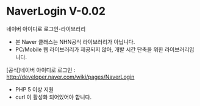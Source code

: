 NaverLogin V-0.02
==========

네이버 아이디로 로그인-라이브러리

* 본 Naver 클래스는 NHN공식 라이브러리가 아닙니다.
* PC/Mobile 웹 라이브러리가 제공되지 않아, 개발 시간 단축을 위한 라이브러리입니다.

[공식]네이버 아이디로 로그인 : http://developer.naver.com/wiki/pages/NaverLogin

- PHP 5 이상 지원 
- curl 이 활성화 되어있어야 합니다.
